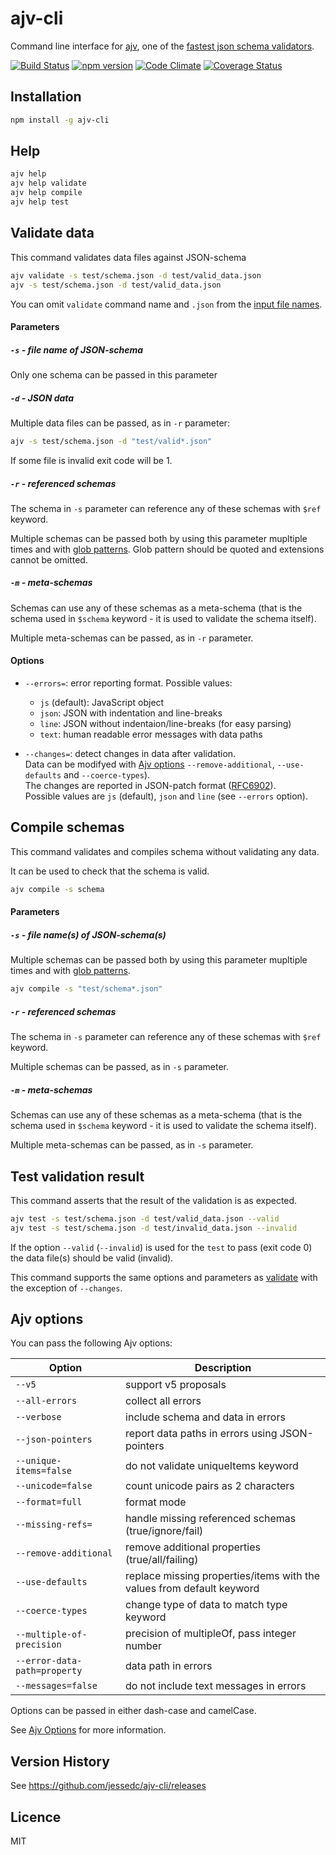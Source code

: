 # ajv-cli

Command line interface for [ajv](https://github.com/epoberezkin/ajv), one of the [fastest json schema validators](https://github.com/ebdrup/json-schema-benchmark).

[![Build Status](https://travis-ci.org/jessedc/ajv-cli.svg?branch=master)](https://travis-ci.org/jessedc/ajv-cli)
[![npm version](https://badge.fury.io/js/ajv-cli.svg)](https://www.npmjs.com/package/ajv-cli)
[![Code Climate](https://codeclimate.com/github/epoberezkin/ajv-cli/badges/gpa.svg)](https://codeclimate.com/github/epoberezkin/ajv-cli)
[![Coverage Status](https://coveralls.io/repos/github/jessedc/ajv-cli/badge.svg?branch=master)](https://coveralls.io/github/jessedc/ajv-cli?branch=master)


## Installation

```sh
npm install -g ajv-cli
```

## Help

```sh
ajv help
ajv help validate
ajv help compile
ajv help test
```


## Validate data

This command validates data files against JSON-schema

```sh
ajv validate -s test/schema.json -d test/valid_data.json
ajv -s test/schema.json -d test/valid_data.json
```

You can omit `validate` command name and `.json` from the [input file names](https://nodejs.org/api/modules.html#modules_file_modules). 


#### Parameters

##### `-s` - file name of JSON-schema

Only one schema can be passed in this parameter


##### `-d` - JSON data

Multiple data files can be passed, as in `-r` parameter:

```sh
ajv -s test/schema.json -d "test/valid*.json"
```

If some file is invalid exit code will be 1.


##### `-r` - referenced schemas

The schema in `-s` parameter can reference any of these schemas with `$ref` keyword.

Multiple schemas can be passed both by using this parameter mupltiple times and with [glob patterns](https://github.com/isaacs/node-glob#glob-primer). Glob pattern should be quoted and extensions cannot be omitted.


##### `-m` - meta-schemas

Schemas can use any of these schemas as a meta-schema (that is the schema used in `$schema` keyword - it is used to validate the schema itself).

Multiple meta-schemas can be passed, as in `-r` parameter.


#### Options

- `--errors=`: error reporting format. Possible values:
    - `js` (default): JavaScript object
    - `json`: JSON with indentation and line-breaks
    - `line`: JSON without indentaion/line-breaks (for easy parsing)
    - `text`: human readable error messages with data paths

- `--changes=`: detect changes in data after validation.<br>
    Data can be modifyed with [Ajv options](#ajv-options) `--remove-additional`, `--use-defaults` and `--coerce-types`).<br>
    The changes are reported in JSON-patch format ([RFC6902](https://tools.ietf.org/html/rfc6902)).<br>
    Possible values are `js` (default), `json` and `line` (see `--errors` option).


## Compile schemas

This command validates and compiles schema without validating any data.

It can be used to check that the schema is valid.

```sh
ajv compile -s schema
```

#### Parameters

##### `-s` - file name(s) of JSON-schema(s)

Multiple schemas can be passed both by using this parameter mupltiple times and with [glob patterns](https://github.com/isaacs/node-glob#glob-primer).

```sh
ajv compile -s "test/schema*.json"
```

##### `-r` - referenced schemas

The schema in `-s` parameter can reference any of these schemas with `$ref` keyword.

Multiple schemas can be passed, as in `-s` parameter.


##### `-m` - meta-schemas

Schemas can use any of these schemas as a meta-schema (that is the schema used in `$schema` keyword - it is used to validate the schema itself).

Multiple meta-schemas can be passed, as in `-s` parameter.


## Test validation result

This command asserts that the result of the validation is as expected.

```sh
ajv test -s test/schema.json -d test/valid_data.json --valid
ajv test -s test/schema.json -d test/invalid_data.json --invalid
```

If the option `--valid` (`--invalid`) is used for the `test` to pass (exit code 0) the data file(s) should be valid (invalid).

This command supports the same options and parameters as [validate](#validate-data) with the exception of `--changes`.


## Ajv options

You can pass the following Ajv options:

|Option|Description|
|---|---|
|`--v5`|support v5 proposals|
|`--all-errors`|collect all errors|
|`--verbose`|include schema and data in errors|
|`--json-pointers`|report data paths in errors using JSON-pointers|
|`--unique-items=false`|do not validate uniqueItems keyword|
|`--unicode=false`|count unicode pairs as 2 characters|
|`--format=full`|format mode|
|`--missing-refs=`|handle missing referenced schemas (true/ignore/fail)|
|`--remove-additional`|remove additional properties (true/all/failing)|
|`--use-defaults`|replace missing properties/items with the values from default keyword|
|`--coerce-types`|change type of data to match type keyword|
|`--multiple-of-precision`|precision of multipleOf, pass integer number|
|`--error-data-path=property`|data path in errors|
|`--messages=false`|do not include text messages in errors|

Options can be passed in either dash-case and camelCase.

See [Ajv Options](https://github.com/epoberezkin/ajv#options) for more information.


## Version History

See https://github.com/jessedc/ajv-cli/releases


## Licence

MIT

